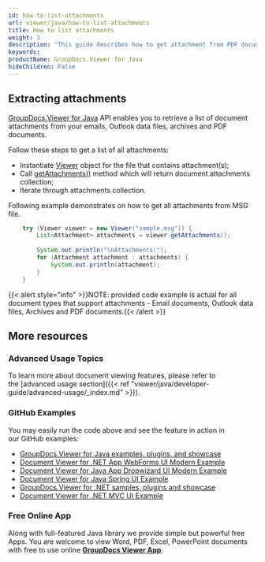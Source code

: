 ```yaml
---
id: how-to-list-attachments
url: viewer/java/how-to-list-attachments
title: How to list attachments
weight: 3
description: "This guide describes how to get attachment from PDF document, Outlook data file or email and view it with file viewer by GroupDocs."
keywords: 
productName: GroupDocs.Viewer for Java
hideChildren: False
---
```

## Extracting attachments

[GroupDocs.Viewer for Java](https://products.groupdocs.com/viewer/java) API enables you to retrieve a list of document attachments from your emails, Outlook data files, archives and PDF documents.

Follow these steps to get a list of all attachments:

*   Instantiate [Viewer](https://apireference.groupdocs.com/viewer/java/com.groupdocs.viewer/Viewer) object for the file that contains attachment(s);
*   Call [getAttachments()](https://apireference.groupdocs.com/viewer/java/com.groupdocs.viewer/Viewer#getAttachments()) method which will return document attachments collection;
*   Iterate through attachments collection.

Following example demonstrates on how to get all attachments from MSG file.

```java
    try (Viewer viewer = new Viewer("sample.msg")) {
        List<Attachment> attachments = viewer.getAttachments();
    
        System.out.println("\nAttachments:");
        for (Attachment attachment : attachments) {
            System.out.println(attachment);
        }
    }
```

{{< alert style="info" >}}NOTE: provided code example is actual for all document types that support attachments - Email documents, Outlook data files, Archives and PDF documents.{{< /alert >}}

## More resources
### Advanced Usage Topics
To learn more about document viewing features, please refer to the [advanced usage section]({{< ref "viewer/java/developer-guide/advanced-usage/_index.md" >}}).

### GitHub Examples
You may easily run the code above and see the feature in action in our GitHub examples:
*   [GroupDocs.Viewer for Java examples, plugins, and showcase](https://github.com/groupdocs-viewer/GroupDocs.Viewer-for-Java)
*   [Document Viewer for .NET App WebForms UI Modern Example](https://github.com/groupdocs-viewer/GroupDocs.Viewer-for-.NET-WebForms)    
*   [Document Viewer for Java App Dropwizard UI Modern Example](https://github.com/groupdocs-viewer/GroupDocs.Viewer-for-Java-Dropwizard)    
*   [Document Viewer for Java Spring UI Example](https://github.com/groupdocs-viewer/GroupDocs.Viewer-for-Java-Spring)
*   [GroupDocs.Viewer for .NET samples, plugins and showcase](https://github.com/groupdocs-viewer/GroupDocs.Viewer-for-.NET)
*   [Document Viewer for .NET MVC UI Example](https://github.com/groupdocs-viewer/GroupDocs.Viewer-for-Java-MVC)     

### Free Online App
Along with full-featured Java library we provide simple but powerful free Apps.
You are welcome to view Word, PDF, Excel, PowerPoint documents with free to use online **[GroupDocs Viewer App](https://products.groupdocs.app/viewer)**.